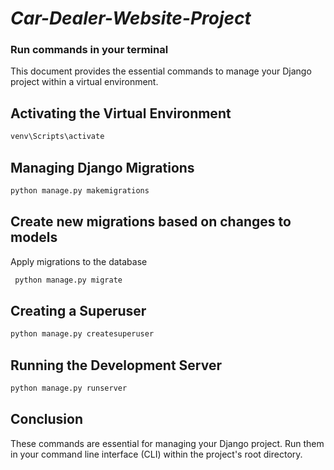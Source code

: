 ﻿# _**Car-Dealer-Website-Project**_






### Run commands in your terminal
This document provides the essential commands to manage your Django project within a virtual environment.

## Activating the Virtual Environment
```cmd
venv\Scripts\activate
```
## Managing Django Migrations
```cmd
python manage.py makemigrations 
```
## Create new migrations based on changes to models 
Apply migrations to the database
```cmd
 python manage.py migrate
```
## Creating a Superuser
```cmd
python manage.py createsuperuser
```
## Running the Development Server
```cmd
python manage.py runserver
```
## Conclusion

These commands are essential for managing your Django project. Run them in your command line interface (CLI) within the project's root directory.

